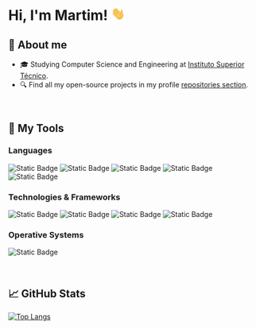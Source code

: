 <h1 align="left">Hi, I'm Martim! <img src="hey.gif" width="28px" alt="👋"></h1>

## :book: About me
- :mortar_board: Studying Computer Science and Engineering at <a href="https://tecnico.ulisboa.pt/en/" target="_blank">Instituto Superior Técnico</a>.
- :mag: Find all my open-source projects in my profile [repositories section](https://github.com/martimasousa?tab=repositories).

<br>

## :wrench: My Tools
### Languages
![Static Badge](https://img.shields.io/badge/JAVASCRIPT-black?style=for-the-badge&logo=javascript)
![Static Badge](https://img.shields.io/badge/Python-black?style=for-the-badge&logo=python)
![Static Badge](https://img.shields.io/badge/c-black?style=for-the-badge&logo=c)
![Static Badge](https://img.shields.io/badge/c%2B%2B-black?style=for-the-badge&logo=c%2B%2B)
![Static Badge](https://img.shields.io/badge/BASH-black?style=for-the-badge&logo=gnubash)

### Technologies & Frameworks
![Static Badge](https://img.shields.io/badge/HTML5-black?style=for-the-badge&logo=html5)
![Static Badge](https://img.shields.io/badge/css-black?style=for-the-badge&logo=css3)
![Static Badge](https://img.shields.io/badge/docker-black?style=for-the-badge&logo=docker)
![Static Badge](https://img.shields.io/badge/nodejs-black?style=for-the-badge&logo=nodedotjs)


### Operative Systems
![Static Badge](https://img.shields.io/badge/linux-black?style=for-the-badge&logo=linux)

<br>

## &#x1f4c8; GitHub Stats
[![Top Langs](https://github-readme-stats.vercel.app/api/top-langs/?username=martimasousa&layout=donut&theme=great-gatsby)](https://github.com/martimasousa)


<!--
**martimasousa/martimasousa** is a ✨ _special_ ✨ repository because its `README.md` (this file) appears on your GitHub profile.

Here are some ideas to get you started:

- 🔭 I’m currently working on ...
- 🌱 I’m currently learning ...
- 👯 I’m looking to collaborate on ...
- 🤔 I’m looking for help with ...
- 💬 Ask me about ...
- 📫 How to reach me: ...
- 😄 Pronouns: ...
- ⚡ Fun fact: ...
-->
